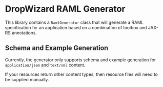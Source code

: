 # DropWizard RAML Generator

This library contains a `RamlGenerator` class that will generate a RAML specification for an application based on a combination of toolbox and JAX-RS annotations.

## Schema and Example Generation

Currently, the generator only supports schema and example generation for `application/json` and `text/xml` content.

If your resources return other content types, then resource files will need to be supplied manually.